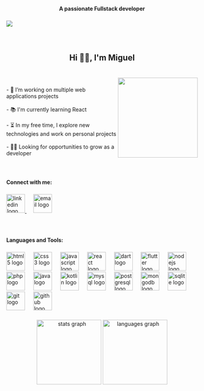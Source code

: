 <h4 align="center">A passionate Fullstack developer</h4>

###

<div align="left">
  <img src="https://visitor-badge.laobi.icu/badge?page_id=miguelreyess1.miguelreyess1&left_text=Profile%20views"  />
</div>

###

<br clear="both">

<h2 align="center">Hi 👋🏻, I'm Miguel</h2>

###

<br clear="both">

<img align="right" height="210" src="https://media2.giphy.com/media/v1.Y2lkPTc5MGI3NjExYnJ1M2J6ZTB1dmRodWN1eHEycnp5cnYwdXRicmgwNGd0ZGdpYzg2ZCZlcD12MV9pbnRlcm5hbF9naWZfYnlfaWQmY3Q9Zw/lIbVrBqGGHUl2/giphy.gif"  />

###

<p align="left">- 🔭 I’m working on multiple web applications projects<br><br>- 📚 I'm currently learning React<br><br>- ⏳ In my free time, I explore new technologies and work on personal projects<br><br>- 👨‍💻 Looking for opportunities to grow as a developer</p>

###

<br clear="both">
<h4 align="left">Connect with me:</h4>

###

<div align="left">
  <a href="https://www.linkedin.com/in/miguel-reyes-g%C3%B3mez-66a170293/" target="_blank">
    <img src="https://img.icons8.com/?size=100&id=13930&format=png&color=000000" width="49" height="49" alt="linkedin logo" />
  </a>
  <img width="14" />
  <a href="mailto:miguel.reyesgomez1@gmail.com" target="_blank">
    <img src="https://img.icons8.com/?size=100&id=qyRpAggnV0zH&format=png&color=000000" width="49" height="49" alt="email logo" />
  </a>
</div>

###

<br clear="both">

<h4>Languages and Tools:</h4>

###

<div align="left">
  <img src="https://cdn.jsdelivr.net/gh/devicons/devicon/icons/html5/html5-original.svg" height="49" alt="html5 logo" />
  <img width="14" />
  <img src="https://cdn.jsdelivr.net/gh/devicons/devicon/icons/css3/css3-original.svg" height="49" alt="css3 logo" />
  <img width="14" />
  <img src="https://cdn.jsdelivr.net/gh/devicons/devicon/icons/javascript/javascript-original.svg" height="49" alt="javascript logo" />
  <img width="14" />
  <img src="https://cdn.jsdelivr.net/gh/devicons/devicon/icons/react/react-original.svg" height="49" alt="react logo" />
  <img width="14" />
  <img src="https://cdn.jsdelivr.net/gh/devicons/devicon/icons/dart/dart-original.svg" height="49" alt="dart logo" />
  <img width="14" />
  <img src="https://cdn.jsdelivr.net/gh/devicons/devicon/icons/flutter/flutter-original.svg" height="49" alt="flutter logo" />
  <img width="14" />
  <img src="https://cdn.jsdelivr.net/gh/devicons/devicon/icons/nodejs/nodejs-original.svg" height="49" alt="nodejs logo" />
  <img width="14" />
  <img src="https://cdn.jsdelivr.net/gh/devicons/devicon/icons/php/php-original.svg" height="49" alt="php logo" />
  <img width="14" />
  <img src="https://cdn.jsdelivr.net/gh/devicons/devicon/icons/java/java-original.svg" height="49" alt="java logo" />
  <img width="14" />
  <img src="https://cdn.jsdelivr.net/gh/devicons/devicon/icons/kotlin/kotlin-original.svg" height="49" alt="kotlin logo" />
  <img width="14" />
  <img src="https://cdn.jsdelivr.net/gh/devicons/devicon/icons/mysql/mysql-original.svg" height="49" alt="mysql logo" />
  <img width="14" />
  <img src="https://cdn.jsdelivr.net/gh/devicons/devicon/icons/postgresql/postgresql-original.svg" height="49" alt="postgresql logo" />
  <img width="14" />
  <img src="https://cdn.jsdelivr.net/gh/devicons/devicon/icons/mongodb/mongodb-original.svg" height="49" alt="mongodb logo" />
  <img width="14" />
  <img src="https://cdn.jsdelivr.net/gh/devicons/devicon/icons/sqlite/sqlite-original.svg" height="49" alt="sqlite logo" />
  <img width="14" />
  <img src="https://cdn.jsdelivr.net/gh/devicons/devicon/icons/git/git-original.svg" height="49" alt="git logo" />
  <img width="14" />
  <img src="https://cdn.jsdelivr.net/gh/devicons/devicon/icons/github/github-original.svg" height="49" alt="github logo" />
</div>

###

<div align="center">
  <img src="https://github-readme-stats.vercel.app/api?username=miguelreyess1&hide_title=false&hide_rank=true&show_icons=true&include_all_commits=true&count_private=true&disable_animations=false&theme=swift&locale=en&hide_border=false&order=1" height="170" alt="stats graph"  />
  <img src="https://github-readme-stats.vercel.app/api/top-langs?username=miguelreyess1&locale=en&hide_title=false&layout=compact&card_width=320&langs_count=10&theme=swift&hide_border=false&order=2" height="170" alt="languages graph"  />
</div>

###
